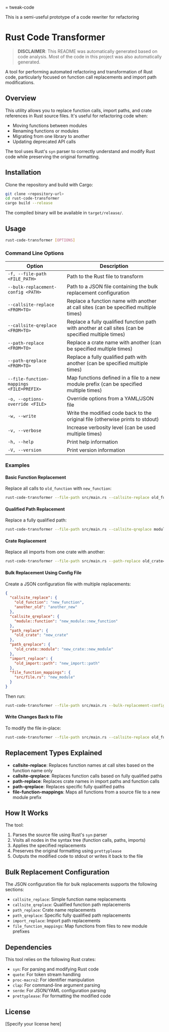 = tweak-code

This is a semi-useful prototype of a code rewriter for refactoring

# Rust Code Transformer

> **DISCLAIMER**: This README was automatically generated based on code analysis. Most of the code in this project was also automatically generated.

A tool for performing automated refactoring and transformation of Rust code, particularly focused on function call replacements and import path modifications.

## Overview

This utility allows you to replace function calls, import paths, and crate references in Rust source files. It's useful for refactoring code when:

- Moving functions between modules
- Renaming functions or modules
- Migrating from one library to another
- Updating deprecated API calls

The tool uses Rust's `syn` parser to correctly understand and modify Rust code while preserving the original formatting.

## Installation

Clone the repository and build with Cargo:

```bash
git clone <repository-url>
cd rust-code-transformer
cargo build --release
```

The compiled binary will be available in `target/release/`.

## Usage

```bash
rust-code-transformer [OPTIONS]
```

### Command Line Options

| Option | Description |
|--------|-------------|
| `-f, --file-path <FILE_PATH>` | Path to the Rust file to transform |
| `--bulk-replacement-config <PATH>` | Path to a JSON file containing the bulk replacement configuration |
| `--callsite-replace <FROM=TO>` | Replace a function name with another at call sites (can be specified multiple times) |
| `--callsite-qreplace <FROM=TO>` | Replace a fully qualified function path with another at call sites (can be specified multiple times) |
| `--path-replace <FROM=TO>` | Replace a crate name with another (can be specified multiple times) |
| `--path-qreplace <FROM=TO>` | Replace a fully qualified path with another (can be specified multiple times) |
| `--file-function-mappings <FILE=PREFIX>` | Map functions defined in a file to a new module prefix (can be specified multiple times) |
| `-o, --options-override <FILE>` | Override options from a YAML/JSON file |
| `-w, --write` | Write the modified code back to the original file (otherwise prints to stdout) |
| `-v, --verbose` | Increase verbosity level (can be used multiple times) |
| `-h, --help` | Print help information |
| `-V, --version` | Print version information |

### Examples

#### Basic Function Replacement

Replace all calls to `old_function` with `new_function`:

```bash
rust-code-transformer --file-path src/main.rs --callsite-replace old_function=new_function
```

#### Qualified Path Replacement

Replace a fully qualified path:

```bash
rust-code-transformer --file-path src/main.rs --callsite-qreplace module::old_function=new_module::new_function
```

#### Crate Replacement

Replace all imports from one crate with another:

```bash
rust-code-transformer --file-path src/main.rs --path-replace old_crate=new_crate
```

#### Bulk Replacement Using Config File

Create a JSON configuration file with multiple replacements:

```json
{
  "callsite_replace": {
    "old_function": "new_function",
    "another_old": "another_new"
  },
  "callsite_qreplace": {
    "module::function": "new_module::new_function"
  },
  "path_replace": {
    "old_crate": "new_crate"
  },
  "path_qreplace": {
    "old_crate::module": "new_crate::new_module"
  },
  "import_replace": {
    "old_import::path": "new_import::path"
  },
  "file_function_mappings": {
    "src/file.rs": "new_module"
  }
}
```

Then run:

```bash
rust-code-transformer --file-path src/main.rs --bulk-replacement-config replacements.json
```

#### Write Changes Back to File

To modify the file in-place:

```bash
rust-code-transformer --file-path src/main.rs --callsite-replace old_function=new_function --write
```

## Replacement Types Explained

- **callsite-replace**: Replaces function names at call sites based on the function name only
- **callsite-qreplace**: Replaces function calls based on fully qualified paths
- **path-replace**: Replaces crate names in import paths and function calls
- **path-qreplace**: Replaces specific fully qualified paths
- **file-function-mappings**: Maps all functions from a source file to a new module prefix

## How It Works

The tool:
1. Parses the source file using Rust's `syn` parser
2. Visits all nodes in the syntax tree (function calls, paths, imports)
3. Applies the specified replacements
4. Preserves the original formatting using `prettyplease`
5. Outputs the modified code to stdout or writes it back to the file

## Bulk Replacement Configuration

The JSON configuration file for bulk replacements supports the following sections:

- `callsite_replace`: Simple function name replacements
- `callsite_qreplace`: Qualified function path replacements
- `path_replace`: Crate name replacements
- `path_qreplace`: Specific fully qualified path replacements
- `import_replace`: Import path replacements
- `file_function_mappings`: Map functions from files to new module prefixes

## Dependencies

This tool relies on the following Rust crates:
- `syn`: For parsing and modifying Rust code
- `quote`: For token stream handling
- `proc-macro2`: For identifier manipulation
- `clap`: For command-line argument parsing
- `serde`: For JSON/YAML configuration parsing
- `prettyplease`: For formatting the modified code

## License

[Specify your license here]
